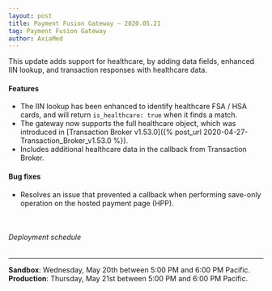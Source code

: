 ```yaml
---
layout: post
title: Payment Fusion Gateway — 2020.05.21
tag: Payment Fusion Gateway
author: AxiaMed
---
```


This update adds support for healthcare, by adding data fields, enhanced IIN lookup, and transaction responses with healthcare data. 

#### Features
* The IIN lookup has been enhanced to identify healthcare FSA / HSA cards, and will return `is_healthcare: true` when it finds a match.
* The gateway now supports the full healthcare object, which was introduced in [Transaction Broker v1.53.0]({% post_url 2020-04-27-Transaction_Broker_v1.53.0 %}).
* Includes additional healthcare data in the callback from Transaction Broker.

#### Bug fixes
* Resolves an issue that prevented a callback when performing save-only operation on the hosted payment page (HPP). 

&nbsp;  
###### Deployment schedule
* * *
**Sandbox**: Wednesday, May 20th between 5:00 PM and 6:00 PM Pacific.
<br>
**Production**: Thursday, May 21st between 5:00 PM and 6:00 PM Pacific.
